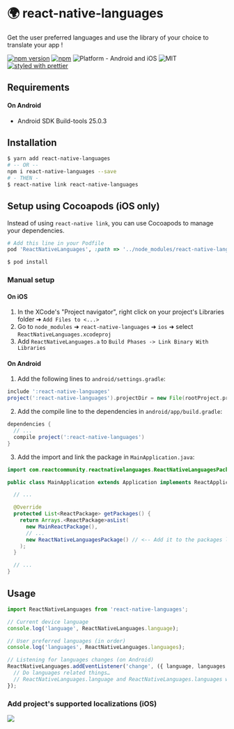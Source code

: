 # 🌍 react-native-languages

Get the user preferred languages and use the library of your choice to translate your app !

[![npm version](https://badge.fury.io/js/react-native-languages.svg)](https://badge.fury.io/js/react-native-languages) [![npm](https://img.shields.io/npm/dt/react-native-languages.svg)](https://www.npmjs.org/package/react-native-languages) ![Platform - Android and iOS](https://img.shields.io/badge/platform-Android%20%7C%20iOS-yellow.svg) ![MIT](https://img.shields.io/dub/l/vibe-d.svg) [![styled with prettier](https://img.shields.io/badge/styled_with-prettier-ff69b4.svg)](https://github.com/prettier/prettier)

## Requirements

#### On Android

- Android SDK Build-tools 25.0.3

## Installation

```bash
$ yarn add react-native-languages
# -- OR --
npm i react-native-languages --save
# - THEN -
$ react-native link react-native-languages
```

## Setup using Cocoapods (iOS only)

Instead of using `react-native link`, you can use Cocoapods to manage your dependencies.

```ruby
# Add this line in your Podfile
pod 'ReactNativeLanguages', :path => '../node_modules/react-native-languages'
```

```bash
$ pod install
```

### Manual setup

#### On iOS

1. In the XCode's "Project navigator", right click on your project's Libraries folder ➜ `Add Files to <...>`
2. Go to `node_modules` ➜ `react-native-languages` ➜ `ios` ➜ select `ReactNativeLanguages.xcodeproj`
3. Add `ReactNativeLanguages.a` to `Build Phases -> Link Binary With Libraries`

#### On Android

1. Add the following lines to `android/settings.gradle`:

```gradle
include ':react-native-languages'
project(':react-native-languages').projectDir = new File(rootProject.projectDir, '../node_modules/react-native-languages/android')
```

2. Add the compile line to the dependencies in `android/app/build.gradle`:

```gradle
dependencies {
  // ...
  compile project(':react-native-languages')
}
```

3. Add the import and link the package in `MainApplication.java`:

```java
import com.reactcommunity.reactnativelanguages.ReactNativeLanguagesPackage; // <-- Add the ReactNativeLanguages import

public class MainApplication extends Application implements ReactApplication {

  // ...

  @Override
  protected List<ReactPackage> getPackages() {
    return Arrays.<ReactPackage>asList(
      new MainReactPackage(),
      // ...
      new ReactNativeLanguagesPackage() // <-- Add it to the packages list
    );
  }

  // ...
}
```

## Usage

```javascript
import ReactNativeLanguages from 'react-native-languages';

// Current device language
console.log('language', ReactNativeLanguages.language);

// User preferred languages (in order)
console.log('languages', ReactNativeLanguages.languages);

// Listening for languages changes (on Android)
ReactNativeLanguages.addEventListener('change', ({ language, languages }) => {
  // Do languages related things…
  // ReactNativeLanguages.language and ReactNativeLanguages.languages will be correct too !
});
```

### Add project's supported localizations (iOS)

![](https://github.com/react-community/react-native-languages/blob/master/docs/xcode-adding-locales.png?raw=true)
